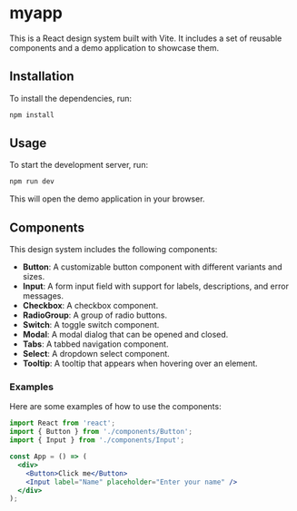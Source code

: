 # myapp

This is a React design system built with Vite. It includes a set of reusable components and a demo application to showcase them.

## Installation

To install the dependencies, run:

```bash
npm install
```

## Usage

To start the development server, run:

```bash
npm run dev
```

This will open the demo application in your browser.

## Components

This design system includes the following components:

*   **Button**: A customizable button component with different variants and sizes.
*   **Input**: A form input field with support for labels, descriptions, and error messages.
*   **Checkbox**: A checkbox component.
*   **RadioGroup**: A group of radio buttons.
*   **Switch**: A toggle switch component.
*   **Modal**: A modal dialog that can be opened and closed.
*   **Tabs**: A tabbed navigation component.
*   **Select**: A dropdown select component.
*   **Tooltip**: A tooltip that appears when hovering over an element.

### Examples

Here are some examples of how to use the components:

```jsx
import React from 'react';
import { Button } from './components/Button';
import { Input } from './components/Input';

const App = () => (
  <div>
    <Button>Click me</Button>
    <Input label="Name" placeholder="Enter your name" />
  </div>
);
```

